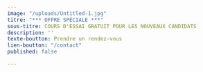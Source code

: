 ```yaml
---
image: "/uploads/Untitled-1.jpg"
titre: "*** OFFRE SPÉCIALE ***"
sous-titre: COURS D'ESSAI GRATUIT POUR LES NOUVEAUX CANDIDATS
description: ''
texte-boutton: Prendre un rendez-vous
lien-boutton: "/contact"
published: false

---
```

